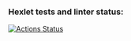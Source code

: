 ### Hexlet tests and linter status:
[![Actions Status](https://github.com/margisk/backend-project-lvl1/workflows/hexlet-check/badge.svg)](https://github.com/margisk/backend-project-lvl1/actions)